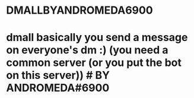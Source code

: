 # DMALLBYANDROMEDA6900
# dmall basically you send a message on everyone's dm :) (you need a common server (or you put the bot on this server))    # BY ANDROMEDA#6900
